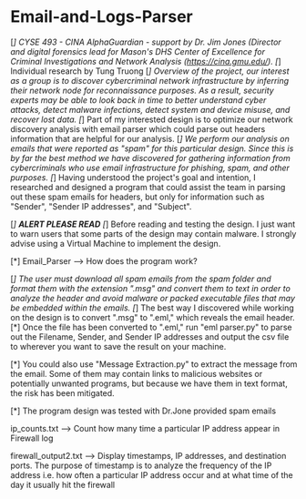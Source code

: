 # Email-and-Logs-Parser

[*] CYSE 493 - CINA AlphaGuardian - support by Dr. Jim Jones (Director and digital forensics lead for Mason's DHS Center of Excellence for Criminal Investigations and Network Analysis (https://cina.gmu.edu/).
[*] Individual research by Tung Truong
[*] Overview of the project, our interest as a group is to discover cybercriminal network infrastructure by inferring their network node for reconnaissance purposes. As a result, security experts may be able to look back in time to better understand cyber attacks, detect malware infections, detect system and device misuse, and recover lost data.
[*] Part of my interested design is to optimize our network discovery analysis with email parser which could parse out headers information that are helpful for our analysis.
[*] We perform our analysis on emails that were reported as "spam" for this particular design. Since this is by far the best method we have discovered for gathering information from cybercriminals who use email infrastructure for phishing, spam, and other purposes. 
[*] Having understood the project's goal and intention, I researched and designed a program that could assist the team in parsing out these spam emails for headers, but only for information such as "Sender", "Sender IP addresses", and "Subject".


[*] *********ALERT PLEASE READ*********
[*] Before reading and testing the design. I just want to warn users that some parts of the design may contain malware. I strongly advise using a Virtual Machine to implement the design.

[*] Email_Parser --> How does the program work?

[*] The user must download all spam emails from the spam folder and format them with the extension ".msg" and convert them to text in order to analyze the header and avoid malware or packed executable files that may be embedded within the emails.
[*] The best way I discovered while working on the design is to convert ".msg" to ".eml," which reveals the email header.
[*] Once the file has been converted to ".eml," run "eml parser.py" to parse out the Filename, Sender, and Sender IP addresses and output the csv file to wherever you want to save the result on your machine.

[*] You could also use "Message Extraction.py" to extract the message from the email. Some of them may contain links to malicious websites or potentially unwanted programs, but because we have them in text format, the risk has been mitigated.


[*] The program design was tested with Dr.Jone provided spam emails

ip_counts.txt        --> Count how many time a particular IP address appear in Firewall log

firewall_output2.txt --> Display timestamps, IP addresses, and destination ports. The purpose of timestamp is to analyze
				 the frequency of the IP address i.e. how often a particular IP address occur
				 and at what time of the day it usually hit the firewall
